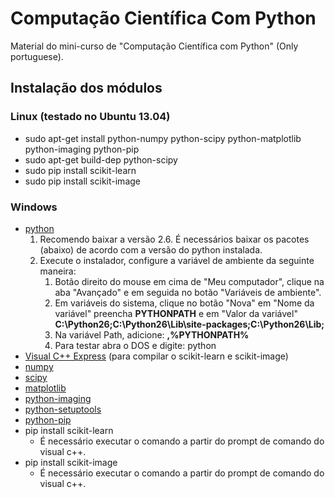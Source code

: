 Computação Científica Com Python
============================

Material do mini-curso de "Computação Científica com Python" (Only portuguese).

## Instalação dos módulos
### Linux (testado no Ubuntu 13.04)
* sudo apt-get install python-numpy python-scipy python-matplotlib python-imaging python-pip
* sudo apt-get build-dep python-scipy
* sudo pip install scikit-learn
* sudo pip install scikit-image

### Windows

* [python](http://www.python.org/download/releases/2.6/ "python")
    1. Recomendo baixar a versão 2.6. É necessários baixar os pacotes (abaixo) de acordo com a versão do python instalada.
    2. Execute o instalador, configure a variável de ambiente da seguinte maneira:
        1. Botão direito do mouse em cima de "Meu computador", clique na aba "Avançado" e em seguida no botão "Variáveis de ambiente".
        2. Em variáveis do sistema, clique no botão "Nova" em "Nome da variável" preencha **PYTHONPATH** e em "Valor da variável" **C:\Python26;C:\Python26\Lib\site-packages;C:\Python26\Lib\;**
        3. Na variável Path, adicione: **,%PYTHONPATH%**
        4. Para testar abra o DOS e digite: python
* [Visual C++ Express](http://download.microsoft.com/download/A/5/4/A54BADB6-9C3F-478D-8657-93B3FC9FE62D/vcsetup.exe "Visual C++") (para compilar o scikit-learn e scikit-image)
* [numpy](http://sourceforge.net/projects/numpy/files/NumPy/ "numpy")
* [scipy](http://sourceforge.net/projects/scipy/files/scipy/ "scipy")
* [matplotlib](http://matplotlib.org/downloads.html "matplotlib")
* [python-imaging](http://www.pythonware.com/products/pil/ "python-imaging")
* [python-setuptools](http://www.lfd.uci.edu/~gohlke/pythonlibs/#setuptools "python-setuptools")
* [python-pip](http://www.lfd.uci.edu/~gohlke/pythonlibs/#pip "python-pip")
* pip install scikit-learn
    * É necessário executar o comando a partir do prompt de comando do visual c++.
* pip install scikit-image
    * É necessário executar o comando a partir do prompt de comando do visual c++.

